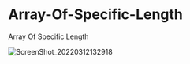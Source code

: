 # Array-Of-Specific-Length
Array Of Specific Length 

![ScreenShot_20220312132918](https://user-images.githubusercontent.com/26310663/158016309-1976110f-f547-496e-a21d-e04681f634ad.png)

